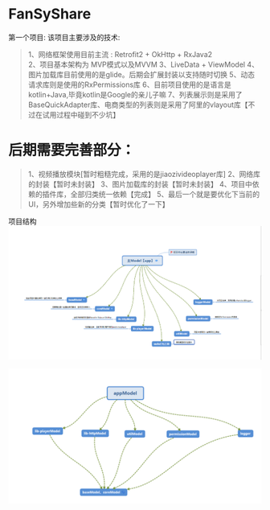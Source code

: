 # FanSyShare
第一个项目:
该项目主要涉及的技术:

>1、网络框架使用目前主流 : Retrofit2 + OkHttp + RxJava2  
>2、项目基本架构为 MVP模式以及MVVM 
>3、LiveData + ViewModel
>4、图片加载库目前使用的是glide。后期会扩展封装以支持随时切换
>5、动态请求库则是使用的RxPermissions库
>6、目前项目使用的是语言是kotlin+Java,毕竟kotlin是Google的亲儿子嘛
>7、列表展示则是采用了BaseQuickAdapter库、电商类型的列表则是采用了阿里的vlayout库【不过在试用过程中碰到不少坑】





# 后期需要完善部分：

>1、视频播放模块[暂时粗糙完成，采用的是jiaozivideoplayer库]
>2、网络库的封装【暂时未封装】
>3、图片加载库的封装【暂时未封装】
>4、项目中依赖的插件库，全部归类统一依赖【完成】
>5、最后一个就是要优化下当前的UI，另外增加些新的分类【暂时优化了一下】

项目结构
![](./screenshot/img_1.png)

![](./screenshot/img_2.png)